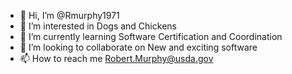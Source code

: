 - 👋 Hi, I’m @Rmurphy1971
- 👀 I’m interested in Dogs and Chickens
- 🌱 I’m currently learning Software Certification and Coordination
- 💞️ I’m looking to collaborate on New and exciting software
- 📫 How to reach me Robert.Murphy@usda.gov

<!---
Rmurphy1971/Rmurphy1971 is a ✨ special ✨ repository because its `README.md` (this file) appears on your GitHub profile.
You can click the Preview link to take a look at your changes.
--->

